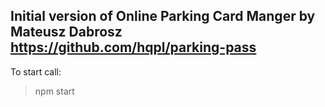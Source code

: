 ﻿## Initial version of Online Parking Card Manger by Mateusz Dabrosz https://github.com/hqpl/parking-pass

To start call:
> npm start

